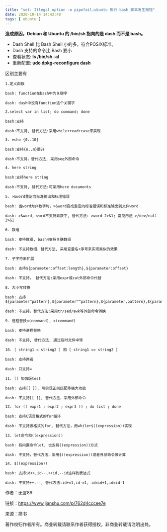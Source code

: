 ```yaml
---
title: "set: Illegal option -o pipefail;ubuntu 执行 bash 脚本发生报错"
date: 2020-10-14 14:43:48
tags: [ ubuntu ]
---
```


**造成原因，Debian 和 Ubuntu 的 /bin/sh 指向的是 dash 而不是 bash。**

- Dash Shell 比 Bash Shell 小的多，符合POSIX标准。
- Dash 支持的命令比 Bash 要小
-  查看状态: **ls /bin/sh -al**
- 重新配置: **udo dpkg-reconfigure dash**



区别主要有

```
1.定义函数

bash: function在bash中为关键字

dash: dash中没有function这个关键字

2.select var in list; do command; done

bash:支持

dash:不支持, 替代方法:采用while+read+case来实现

3. echo {0..10}

bash:支持{n..m}展开

dash:不支持，替代方法, 采用seq外部命令

4. here string

bash:支持here string

dash:不支持, 替代方法:可采用here documents

5. >&word重定向标准输出和标准错误

bash: 当word为非数字时，>&word变成重定向标准错误和标准输出到文件word

dash: >&word, word不支持非数字, 替代方法: >word 2>&1; 常见用法 >/dev/null 2>&1

6. 数组

bash: 支持数组, bash4支持关联数组

dash: 不支持数组，替代方法, 采用变量名+序号来实现类似的效果

7. 子字符串扩展

bash: 支持${parameter:offset:length},${parameter:offset}

dash: 不支持， 替代方法:采用expr或cut外部命令代替

8. 大小写转换

bash: 支持${parameter^pattern},${parameter^^pattern},${parameter,pattern},${parameter,,pattern}

dash: 不支持，替代方法:采用tr/sed/awk等外部命令转换

9. 进程替换<(command), >(command)

bash: 支持进程替换

dash: 不支持, 替代方法, 通过临时文件中转

10. [ string1 = string2 ] 和 [ string1 == string2 ]

bash: 支持两者

dash: 只支持=

11. [[ 加强版test

bash: 支持[[ ]], 可实现正则匹配等强大功能

dash: 不支持[[ ]], 替代方法，采用外部命令

12. for (( expr1 ; expr2 ; expr3 )) ; do list ; done

bash: 支持C语言格式的for循环

dash: 不支持该格式的for, 替代方法，用while+$((expression))实现

13. let命令和((expression))

bash: 有内置命令let, 也支持((expression))方式

dash: 不支持，替代方法，采用$((expression))或者外部命令做计算

14. $((expression))

bash: 支持id++,id--,++id,--id这样到表达式

dash: 不支持++,--, 替代方法:id+=1,id-=1, id=id+1,id=id-1

```





作者：无言89

链接：https://www.jianshu.com/p/762d4cccee7e

来源：简书

著作权归作者所有。商业转载请联系作者获得授权，非商业转载请注明出处。